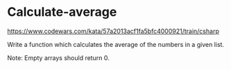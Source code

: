 # Calculate-average
https://www.codewars.com/kata/57a2013acf1fa5bfc4000921/train/csharp

Write a function which calculates the average of the numbers in a given list.

Note: Empty arrays should return 0.